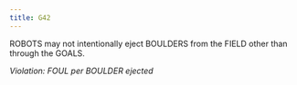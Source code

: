 ```yaml
---
title: G42
---
```

ROBOTS may not intentionally eject BOULDERS from the FIELD other than through the GOALS.

_Violation: FOUL per BOULDER ejected_

